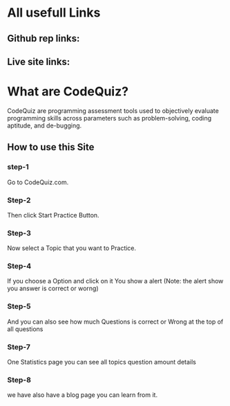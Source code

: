 # All usefull Links 
## Github rep links:
## Live site  links:
# What are CodeQuiz?

CodeQuiz are programming assessment tools used to objectively evaluate programming skills across parameters such as problem-solving, coding aptitude, and de-bugging.

## How to use this Site
### step-1
Go to CodeQuiz.com.

### Step-2
Then click Start Practice Button.

### Step-3
Now select a Topic that you want to Practice.

### Step-4
If you choose a Option and click on it You show a alert
(Note: the alert show you answer is correct or worng)
### Step-5
And you can also see how much Questions is correct or Wrong at the top of all questions
### Step-7
One Statistics page you can see all topics question amount details
### Step-8
we have also have a blog page you can learn from it.
